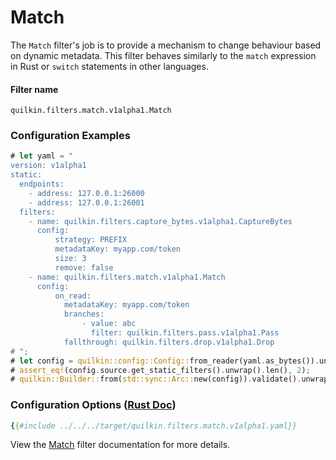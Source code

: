 # Match

The `Match` filter's job is to provide a mechanism to change behaviour based
on dynamic metadata. This filter behaves similarly to the `match` expression
in Rust or `switch` statements in other languages.

#### Filter name
```text
quilkin.filters.match.v1alpha1.Match
```

### Configuration Examples
<!-- ANCHOR: example -->
```rust
# let yaml = "
version: v1alpha1
static:
  endpoints:
    - address: 127.0.0.1:26000
    - address: 127.0.0.1:26001
  filters:
    - name: quilkin.filters.capture_bytes.v1alpha1.CaptureBytes
      config:
          strategy: PREFIX
          metadataKey: myapp.com/token
          size: 3
          remove: false
    - name: quilkin.filters.match.v1alpha1.Match
      config:
          on_read:
            metadataKey: myapp.com/token
            branches:
                - value: abc
                  filter: quilkin.filters.pass.v1alpha1.Pass
            fallthrough: quilkin.filters.drop.v1alpha1.Drop
# ";
# let config = quilkin::config::Config::from_reader(yaml.as_bytes()).unwrap();
# assert_eq!(config.source.get_static_filters().unwrap().len(), 2);
# quilkin::Builder::from(std::sync::Arc::new(config)).validate().unwrap();
```
<!--  ANCHOR_END: example -->

### Configuration Options ([Rust Doc](../../api/quilkin/filters/match/struct.Config.html))

```yaml
{{#include ../../../target/quilkin.filters.match.v1alpha1.yaml}}
```

View the [Match](../../api/quilkin/filters/match/struct.Config.html) filter documentation for more details.
